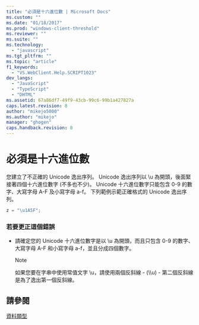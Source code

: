 ```yaml
---
title: "必須是十六進位數 | Microsoft Docs"
ms.custom: ""
ms.date: "01/18/2017"
ms.prod: "windows-client-threshold"
ms.reviewer: ""
ms.suite: ""
ms.technology: 
  - "javascript"
ms.tgt_pltfrm: ""
ms.topic: "article"
f1_keywords: 
  - "VS.WebClient.Help.SCRIPT1023"
dev_langs: 
  - "JavaScript"
  - "TypeScript"
  - "DHTML"
ms.assetid: 67a86df7-49f9-43cb-99c6-99b1a427827a
caps.latest.revision: 8
author: "mikejo5000"
ms.author: "mikejo"
manager: "ghogen"
caps.handback.revision: 8
---
```

# 必須是十六進位數
您建立了不正確的 Unicode 逸出序列。  Unicode 逸出序列以 \\u 為開頭，後面緊接著四個十六進位數字 \(不多也不少\)。  Unicode 十六進位數字只能包含 0\-9 的數字、大寫字母 A\-F 及小寫字母 a\-f。  下列範例示範正確格式的 Unicode 逸出序列。  
  
```javascript  
z = "\u1A5F";  
```  
  
### 若要更正這個錯誤  
  
-   請確定您的 Unicode 十六進位數字是以 \\u 為開頭，而且只包含 0\-9 的數字、大寫字母 A\-F 和小寫字母 a\-f，並且分成四個數字。  
  
    > [!NOTE]
    >  如果您要在字串中使用常值文字 \\u，請使用兩個反斜線 \- \(\\\\u\) \- 第二個反斜線是為了逸出第一個反斜線。  
  
## 請參閱  
 [資料類型](../../javascript/data-types-javascript.md)